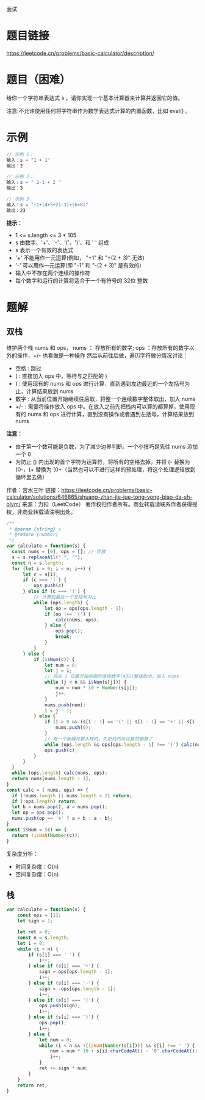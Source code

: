 面试
# 题目链接

https://leetcode.cn/problems/basic-calculator/description/

# 题目（困难）

给你一个字符串表达式 s ，请你实现一个基本计算器来计算并返回它的值。

注意:不允许使用任何将字符串作为数学表达式计算的内置函数，比如 eval() 。

# 示例
```js
// 示例 1：
输入：s = "1 + 1"
输出：2

// 示例 2：
输入：s = " 2-1 + 2 "
输出：3

// 示例 3：
输入：s = "(1+(4+5+2)-3)+(6+8)"
输出：23
```

**提示：**

- 1 <= s.length <= 3 * 105
- s 由数字、'+'、'-'、'('、')'、和 ' ' 组成
- s 表示一个有效的表达式
- '+' 不能用作一元运算(例如， "+1" 和 "+(2 + 3)" 无效)
- '-' 可以用作一元运算(即 "-1" 和 "-(2 + 3)" 是有效的)
- 输入中不存在两个连续的操作符
- 每个数字和运行的计算将适合于一个有符号的 32位 整数


# 题解

## 双栈
维护两个栈 nums 和 ops， nums ： 存放所有的数字; ops ：存放所有的数字以外的操作，+/- 也看做是一种操作
然后从前往后做，遍历字符做分情况讨论：
- 空格 : 跳过
- ( : 直接加入 ops 中，等待与之匹配的 )
- ) : 使用现有的 nums 和 ops 进行计算，直到遇到左边最近的一个左括号为止，计算结果放到 nums
- 数字 : 从当前位置开始继续往后取，将整一个连续数字整体取出，加入 nums
- +/- : 需要将操作放入 ops 中。在放入之前先把栈内可以算的都算掉，使用现有的 nums 和 ops 进行计算，直到没有操作或者遇到左括号，计算结果放到 nums

**注意：**

- 由于第一个数可能是负数，为了减少边界判断。一个小技巧是先往 nums 添加一个 0
- 为防止 () 内出现的首个字符为运算符，将所有的空格去掉，并将 (- 替换为 (0-，(+ 替换为 (0+（当然也可以不进行这样的预处理，将这个处理逻辑放到循环里去做）

作者：宫水三叶
链接：https://leetcode.cn/problems/basic-calculator/solutions/646865/shuang-zhan-jie-jue-tong-yong-biao-da-sh-olym/
来源：力扣（LeetCode）
著作权归作者所有。商业转载请联系作者获得授权，非商业转载请注明出处。 

```js
/**
 * @param {string} s
 * @return {number}
 */
var calculate = function(s) {
  const nums = [0], ops = []; // 存放
  s = s.replaceAll(" ", "");
  const n = s.length;
  for (let i = 0; i < n; i++) {
      let c = s[i];
      if (c === '(') {
          ops.push(c)
      } else if (c === ')') {
          // 计算到最近一个左括号为止
          while (ops.length) {
              let op = ops[ops.length - 1];
              if (op !== '(') {
                  calc(nums, ops);
              } else {
                  ops.pop();
                  break;
              }
          }
      } else {
          if (isNum(c)) {
              let num = 0;
              let j = i;
              // 将从 i 位置开始后面的连续数字(435)整体取出，加入 nums
              while (j < n && isNum(s[j])) {
                  num = num * 10 + Number(s[j]);
                  j++;
              }
              nums.push(num);
              i = j - 1;
          } else {
              if (i > 0 && (s[i - 1] == '(' || s[i - 1] == '+' || s[i - 1] == '-')) {
                  nums.push(0);
              }
              // 有一个新操作要入栈时，先把栈内可以算的都算了
              while (ops.length && ops[ops.length - 1] !== '(') calc(nums, ops);
              ops.push(c);
          }
      }
  }
  while (ops.length) calc(nums, ops);
  return nums[nums.length - 1];
}
const calc = ( nums, ops) => {
  if (!nums.length || nums.length < 2) return;
  if (!ops.length) return;
  let b = nums.pop(), a = nums.pop();
  let op = ops.pop();
  nums.push(op == '+' ? a + b : a - b);
}
const isNum = (c) => {
  return !isNaN(Number(c));
}

```

复杂度分析：

- 时间复杂度：O(n)
- 空间复杂度：O(n)

## 栈

```js
var calculate = function(s) {
    const ops = [1];
    let sign = 1;

    let ret = 0;
    const n = s.length;
    let i = 0;
    while (i < n) {
        if (s[i] === ' ') {
            i++;
        } else if (s[i] === '+') {
            sign = ops[ops.length - 1];
            i++;
        } else if (s[i] === '-') {
            sign = -ops[ops.length - 1];
            i++;
        } else if (s[i] === '(') {
            ops.push(sign);
            i++;
        } else if (s[i] === ')') {
            ops.pop();
            i++;
        } else {
            let num = 0;
            while (i < n && !(isNaN(Number(s[i]))) && s[i] !== ' ') {
                num = num * 10 + s[i].charCodeAt() - '0'.charCodeAt();
                i++;
            }
            ret += sign * num;
        }
    }
    return ret;
}
```
